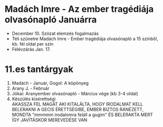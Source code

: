 # Madách Imre - Az ember tragédiája olvasónapló Januárra  
- December 10. Szózat elemzés fogalmazás  
- Téli szünetre Madách Imre - Ember tragédiája olvasónapló a 15 színből, kb. fél oldal per szín  
- Félévzárás Jan. 17.  
# 11.es tantárgyak  
1. Madách - Január, Gogol: A köpönyeg  
2. Arany J. - Február  
3. Jókai: Aranyember olvasónapló - Március vége (kb 3-4 oldal)  
4. Készülés kisérettségi  
AKASSZA FEL MAGÁT AKI KITALÁLTA, HOGY IRODALMAT KELL BELERAKNI A GECIS ÉRETTSÉGIBE, EMBER BIZTOS RÁNÉZETT, MONDTA "mmmmm irodalomra feláll a gugim" ÉS BELERAKTA MERT ÍGY JAVÍTÁSKOR MEREVEDÉSE VAN    
